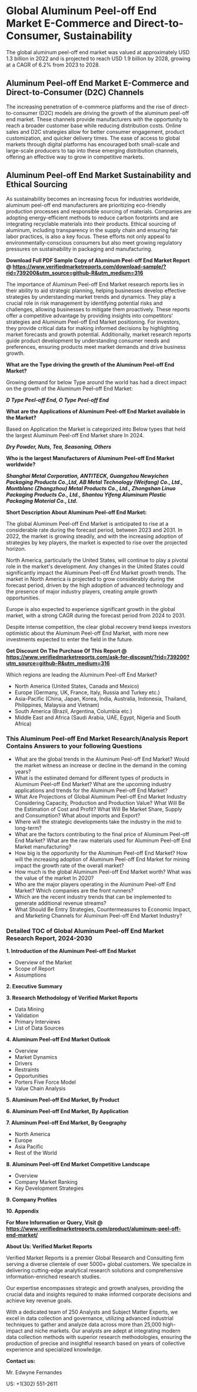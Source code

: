 <h1>Global Aluminum Peel-off End Market E-Commerce and Direct-to-Consumer, Sustainability</h1><p class=""><p>The global aluminum peel-off end market was valued at approximately USD 1.3 billion in 2022 and is projected to reach USD 1.9 billion by 2028, growing at a CAGR of 6.2% from 2023 to 2028.</p><h2>Aluminum Peel-off End Market E-Commerce and Direct-to-Consumer (D2C) Channels</h2><p>The increasing penetration of e-commerce platforms and the rise of direct-to-consumer (D2C) models are driving the growth of the aluminum peel-off end market. These channels provide manufacturers with the opportunity to reach a broader customer base while reducing distribution costs. Online sales and D2C strategies allow for better consumer engagement, product customization, and quicker delivery times. The ease of access to global markets through digital platforms has encouraged both small-scale and large-scale producers to tap into these emerging distribution channels, offering an effective way to grow in competitive markets.</p><h2>Aluminum Peel-off End Market Sustainability and Ethical Sourcing</h2><p>As sustainability becomes an increasing focus for industries worldwide, aluminum peel-off end manufacturers are prioritizing eco-friendly production processes and responsible sourcing of materials. Companies are adopting energy-efficient methods to reduce carbon footprints and are integrating recyclable materials into their products. Ethical sourcing of aluminum, including transparency in the supply chain and ensuring fair labor practices, is also a key focus. These efforts not only appeal to environmentally-conscious consumers but also meet growing regulatory pressures on sustainability in packaging and manufacturing.</p></p><p class=""><strong>Download Full PDF Sample Copy of Aluminum Peel-off End Market Report @ <a href="https://www.verifiedmarketreports.com/download-sample/?rid=739200&utm_source=github-R&utm_medium=316" target="_blank">https://www.verifiedmarketreports.com/download-sample/?rid=739200&utm_source=github-R&utm_medium=316</a></strong></p><p>The importance of&nbsp;Aluminum Peel-off End Market research reports lies in their ability to aid strategic planning, helping businesses develop effective strategies by understanding market trends and dynamics. They play a crucial role in risk management by identifying potential risks and challenges, allowing businesses to mitigate them proactively. These reports offer a competitive advantage by providing insights into competitors' strategies and Aluminum Peel-off End Market positioning. For investors, they provide critical data for making informed decisions by highlighting market forecasts and growth potential. Additionally, market research reports guide product development by understanding consumer needs and preferences, ensuring products meet market demands and drive business growth.</p><p><strong>What are the&nbsp;Type driving the growth of the Aluminum Peel-off End Market?</strong></p><p id="" class="">Growing demand for below Type around the world has had a direct impact on the growth of the Aluminum Peel-off End Market:</p><p class=""><em><strong>D Type Peel-off End, O Type Peel-off End</strong></em></p><p class=""><strong>What are the&nbsp;Applications&nbsp;of Aluminum Peel-off End Market available in the Market?</strong></p><p id="" class="">Based on Application the Market is categorized into Below types that held the largest Aluminum Peel-off End Market share In 2024.</p><p class=""><em><strong>Dry Powder, Nuts, Tea, Seasoning, Others</strong></em></p><p class=""><strong>Who is the largest Manufacturers of Aluminum Peel-off End Market worldwide?</strong></p><p><em><strong>Shanghai Metal Corporation, ANTITECK, Guangzhou Newyichen Packaging Products Co.,Ltd, AB Metal Technology (Weifang) Co., Ltd., Montblanc (Zhangzhou) Metal Products Co., Ltd., Zhongshan Linuo Packaging Products Co., Ltd., Shantou Yifeng Aluminum Plastic Packaging Material Co., Ltd.</strong></em></p><p id="" class=""><strong>Short Description About Aluminum Peel-off End Market:</strong></p><p>The global Aluminum Peel-off End Market is anticipated to rise at a considerable rate during the forecast period, between 2023 and 2031. In 2022, the market is growing steadily, and with the increasing adoption of strategies by key players, the market is expected to rise over the projected horizon.</p><p>North America, particularly the United States, will continue to play a pivotal role in the market's development. Any changes in the United States could significantly impact the Aluminum Peel-off End Market growth trends. The market in North America is projected to grow considerably during the forecast period, driven by the high adoption of advanced technology and the presence of major industry players, creating ample growth opportunities.</p><p>Europe is also expected to experience significant growth in the global market, with a strong CAGR during the forecast period from 2024 to 2031.</p><p>Despite intense competition, the clear global recovery trend keeps investors optimistic about the Aluminum Peel-off End Market, with more new investments expected to enter the field in the future.</p><p id="" class=""><strong>Get Discount On The Purchase Of This Report @ <a href="https://www.verifiedmarketreports.com/ask-for-discount/?rid=739200?utm_source=github-R&utm_medium=316" target="_blank">https://www.verifiedmarketreports.com/ask-for-discount/?rid=739200?utm_source=github-R&utm_medium=316</a></strong></p><p class="">Which regions are leading the Aluminum Peel-off End Market?</p><ul><li>North America (United States, Canada and Mexico)</li><li>Europe (Germany, UK, France, Italy, Russia and Turkey etc.)</li><li>Asia-Pacific (China, Japan, Korea, India, Australia, Indonesia, Thailand, Philippines, Malaysia and Vietnam)</li><li>South America (Brazil, Argentina, Columbia etc.)</li><li>Middle East and Africa (Saudi Arabia, UAE, Egypt, Nigeria and South Africa)</li></ul><h3 id="" class="">This Aluminum Peel-off End Market Research/Analysis Report Contains Answers to your following Questions</h3><ul><li>What are the global trends in the Aluminum Peel-off End Market? Would the market witness an increase or decline in the demand in the coming years?</li><li>What is the estimated demand for different types of products in Aluminum Peel-off End Market? What are the upcoming industry applications and trends for the Aluminum Peel-off End Market?</li><li>What Are Projections of Global Aluminum Peel-off End Market Industry Considering Capacity, Production and Production Value? What Will Be the Estimation of Cost and Profit? What Will Be Market Share, Supply and Consumption? What about imports and Export?</li><li>Where will the strategic developments take the industry in the mid to long-term?</li><li>What are the factors contributing to the final price of Aluminum Peel-off End Market? What are the raw materials used for Aluminum Peel-off End Market manufacturing?</li><li>How big is the opportunity for the Aluminum Peel-off End Market? How will the increasing adoption of Aluminum Peel-off End Market for mining impact the growth rate of the overall market?</li><li>How much is the global Aluminum Peel-off End Market worth? What was the value of the market In 2020?</li><li>Who are the major players operating in the Aluminum Peel-off End Market? Which companies are the front runners?</li><li>Which are the recent industry trends that can be implemented to generate additional revenue streams?</li><li>What Should Be Entry Strategies, Countermeasures to Economic Impact, and Marketing Channels for Aluminum Peel-off End Market Industry?</li></ul><h3 id="" class="">Detailed TOC of Global Aluminum Peel-off End Market Research Report, 2024-2030</h3><p id="" class=""><strong>1. Introduction of the Aluminum Peel-off End Market</strong></p><ul><li>Overview of the Market</li><li>Scope of Report</li><li>Assumptions</li></ul><p id="" class=""><strong>2. Executive Summary</strong></p><p id="" class=""><strong>3. Research Methodology of Verified Market Reports</strong></p><ul><li>Data Mining</li><li>Validation</li><li>Primary Interviews</li><li>List of Data Sources</li></ul><p id="" class=""><strong>4. Aluminum Peel-off End Market Outlook</strong></p><ul><li>Overview</li><li>Market Dynamics</li><li>Drivers</li><li>Restraints</li><li>Opportunities</li><li>Porters Five Force Model</li><li>Value Chain Analysis</li></ul><p id="" class=""><strong>5. Aluminum Peel-off End Market, By Product</strong></p><p id="" class=""><strong>6. Aluminum Peel-off End Market, By Application</strong></p><p id="" class=""><strong>7. Aluminum Peel-off End Market, By Geography</strong></p><ul><li>North America</li><li>Europe</li><li>Asia Pacific</li><li>Rest of the World</li></ul><p id="" class=""><strong>8. Aluminum Peel-off End Market Competitive Landscape</strong></p><ul><li>Overview</li><li>Company Market Ranking</li><li>Key Development Strategies</li></ul><p id="" class=""><strong>9. Company Profiles</strong></p><p id="" class=""><strong>10. Appendix</strong></p><p id="" class=""><strong>For More Information or Query, Visit @ <a href="https://www.verifiedmarketreports.com/product/aluminum-peel-off-end-market/" target="_blank">https://www.verifiedmarketreports.com/product/aluminum-peel-off-end-market/</a></strong></p><p id="" class=""><strong>About Us: Verified Market Reports</strong></p><p id="" class="">Verified Market Reports is a premier Global Research and Consulting firm serving a diverse clientele of over 5000+ global customers. We specialize in delivering cutting-edge analytical research solutions and comprehensive information-enriched research studies.</p><p id="" class="">Our expertise encompasses strategic and growth analyses, providing the crucial data and insights required to make informed corporate decisions and achieve key revenue goals.</p><p id="" class="">With a dedicated team of 250 Analysts and Subject Matter Experts, we excel in data collection and governance, utilizing advanced industrial techniques to gather and analyze data across more than 25,000 high-impact and niche markets. Our analysts are adept at integrating modern data collection methods with superior research methodologies, ensuring the production of precise and insightful research based on years of collective experience and specialized knowledge.</p><p id="" class=""><strong>Contact us:</strong></p><p id="" class="">Mr. Edwyne Fernandes</p><p id="" class="">US: +1(302) 551-2611</p>